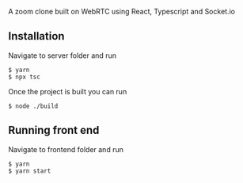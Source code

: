 
A zoom clone built on WebRTC using React, Typescript and Socket.io


## Installation

Navigate to server folder and run

```console
$ yarn
$ npx tsc
```

Once the project is built you can run

```console
$ node ./build
```

## Running front end

Navigate to frontend folder and run

```console
$ yarn
$ yarn start
```